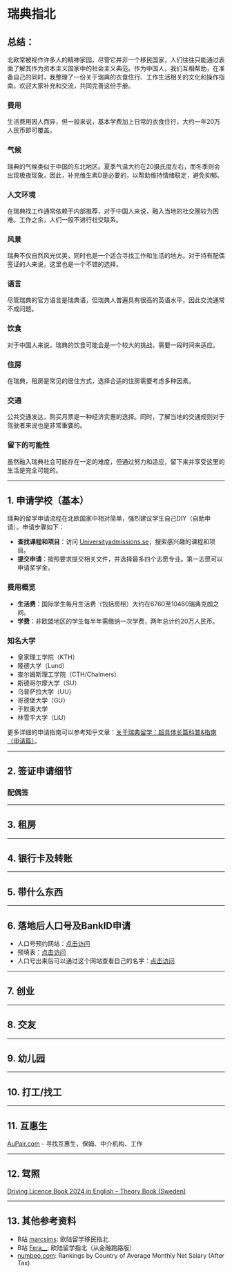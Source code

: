 # 瑞典指北

## 总结：
北欧常被视作许多人的精神家园，尽管它并非一个移民国家，人们往往只能通过表面了解其作为资本主义国家中的社会主义典范。作为中国人，我们互相帮助，在准备自己的同时，我整理了一份关于瑞典的衣食住行、工作生活相关的文化和操作指南。欢迎大家补充和交流，共同完善这份手册。

### 费用
生活费用因人而异，但一般来说，基本学费加上日常的衣食住行，大约一年20万人民币即可覆盖。

### 气候
瑞典的气候类似于中国的东北地区。夏季气温大约在20摄氏度左右，而冬季则会出现极夜现象。因此，补充维生素D是必要的，以帮助维持情绪稳定，避免抑郁。

### 人文环境
在瑞典找工作通常依赖于内部推荐，对于中国人来说，融入当地的社交圈较为困难。工作之余，人们一般不进行社交联系。

### 风景
瑞典不仅自然风光优美，同时也是一个适合寻找工作和生活的地方。对于持有配偶签证的人来说，这里也是一个不错的选择。

### 语言
尽管瑞典的官方语言是瑞典语，但瑞典人普遍具有很高的英语水平，因此交流通常不成问题。

### 饮食
对于中国人来说，瑞典的饮食可能会是一个较大的挑战，需要一段时间来适应。

### 住房
在瑞典，租房是常见的居住方式，选择合适的住房需要考虑多种因素。

### 交通
公共交通发达，购买月票是一种经济实惠的选择。同时，了解当地的交通规则对于驾驶者来说也是非常重要的。

### 留下的可能性
虽然融入瑞典社会可能存在一定的难度，但通过努力和适应，留下来并享受这里的生活是完全可能的。

---

## 1. 申请学校（基本）
瑞典的留学申请流程在北欧国家中相对简单，强烈建议学生自己DIY（自助申请）。申请步骤如下：

- **查找课程和项目**：访问 [Universityadmissions.se](https://www.universityadmissions.se)，搜索感兴趣的课程和项目。
- **提交申请**：按照要求提交相关文件，并选择最多四个志愿专业。第一志愿可以申请奖学金。

### 费用概览
- **生活费**：国际学生每月生活费（包括房租）大约在6760至10460瑞典克朗之间。
- **学费**：非欧盟地区的学生每半年需缴纳一次学费，两年总计约20万人民币。

### 知名大学
- 皇家理工学院（KTH）
- 隆德大学（Lund）
- 查尔姆斯理工学院（CTH/Chalmers）
- 斯德哥尔摩大学（SU）
- 乌普萨拉大学（UU）
- 哥德堡大学（GU）
- 于默奥大学
- 林雪平大学（LiU）

更多详细的申请指南可以参考知乎文章：[关于瑞典留学：超具体长篇科普&指南（申请篇）](#)。

---

## 2. 签证申请细节
### 配偶签

---

## 3. 租房

---

## 4. 银行卡及转账

---

## 5. 带什么东西

---

## 6. 落地后人口号及BankID申请
- 人口号预约网站：[点击访问](https://ssc.nemoq.se/Booking/Booking/Index/SSC)
- 预填表：[点击访问](https://www7.skatteverket.se/portal/flytta-till-sverige-anmalan/skapa/bakgrund)
- 人口号出来后可以通过这个网站查看自己的名字：[点击访问](https://www.hitta.se/)

---

## 7. 创业

---

## 8. 交友

---

## 9. 幼儿园

---

## 10. 打工/找工

---

## 11. 互惠生
[AuPair.com](https://www.aupair.com/cn) - 寻找互惠生、保姆、中介机构、工作

---

## 12. 驾照
[Driving Licence Book 2024 in English – Theory Book (Sweden)](https://korkortonline.se/en/theory-book/)

---

## 13. 其他参考资料
- B站 [marcsims](https://www.bilibili.com/video/BV1fd4y1P7QF/?spm_id_from=333.999.0.0): 欧陆留学移民指北
- B站 [Fera__](https://www.bilibili.com/video/BV1QX4y1f7Pk/?spm_id_from=333.999.0.0): 欧陆留学指北（从金融跑路版）
- [numbeo.com](https://www.numbeo.com/cost-of-living/country_price_rankings?displayCurrency=USD&itemId=105&region=150): Rankings by Country of Average Monthly Net Salary (After Tax)
